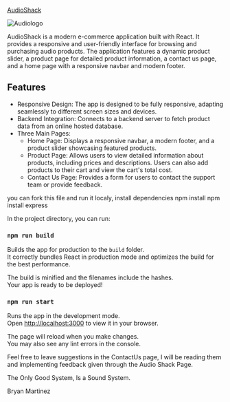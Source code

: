 <a href='https://audio-shack.onrender.com/' target='_blank'>AudioShack</a>

![Audiologo](https://github.com/user-attachments/assets/1228df5f-e4bb-4e64-bd11-28fc7bae7e20)


AudioShack is a modern e-commerce application built with React. It provides a responsive and user-friendly interface for browsing and purchasing audio products. The application features a dynamic product slider, a product page for detailed product information, a contact us page, and a home page with a responsive navbar and modern footer.

## Features

- Responsive Design: The app is designed to be fully responsive, adapting seamlessly to different screen sizes and devices.
- Backend Integration: Connects to a backend server to fetch product data from an online hosted database.
- Three Main Pages:
  - Home Page: Displays a responsive navbar, a modern footer, and a product slider showcasing featured products.
  - Product Page: Allows users to view detailed information about products, including prices and descriptions. Users can also add products to their cart and view the cart's total cost.
  - Contact Us Page: Provides a form for users to contact the support team or provide feedback.

you can fork this file and run it localy,
install dependencies
npm install
npm install express

In the project directory, you can run:

### `npm run build`

Builds the app for production to the `build` folder.\
It correctly bundles React in production mode and optimizes the build for the best performance.

The build is minified and the filenames include the hashes.\
Your app is ready to be deployed!

### `npm run start`

Runs the app in the development mode.\
Open [http://localhost:3000](http://localhost:3000) to view it in your browser.

The page will reload when you make changes.\
You may also see any lint errors in the console.


Feel free to leave suggestions in the ContactUs page, I will be reading them and implementing feedback given through the Audio Shack Page.



The Only Good System, Is a Sound System.

Bryan Martinez
